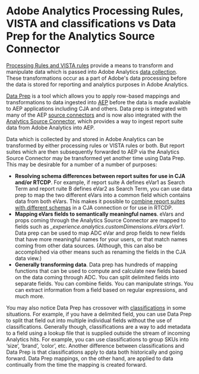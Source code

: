# Adobe Analytics Processing Rules, VISTA and classifications vs Data Prep for the Analytics Source Connector

[Processing Rules and VISTA rules](https://experienceleague.adobe.com/docs/analytics/admin/admin-tools/processing-rules/processing-rules-configuration/processing-rule-order.html?lang=en) provide a means to transform and manipulate data which is passed into Adobe Analytics [data collection](https://experienceleague.adobe.com/docs/analytics/analyze/reports-analytics/reporting-interface/overview-data-collection.html?lang=en). These transformations occur as a part of Adobe's data processing before the data is stored for reporting and analytics purposes in Adobe Analytics. 


[Data Prep](https://experienceleague.adobe.com/docs/experience-platform/data-prep/home.html?lang=en) is a tool which allows you to apply row-based mappings and transformations to data ingested into [AEP](https://experienceleague.adobe.com/docs/experience-platform.html?lang=en) before the data is made available to AEP applications including CJA and others. Data prep is integrated with many of the AEP [source connectors](https://experienceleague.adobe.com/docs/experience-platform/sources/home.html?lang=en) and is now also integrated with the [Analytics Source Connector](https://experienceleague.adobe.com/docs/experience-platform/sources/ui-tutorials/create/adobe-applications/analytics.html?lang=en), which provides a way to ingest report suite data from Adobe Analytics into AEP. 

Data which is collected by and stored in Adobe Analytics can be transformed by either processing rules or VISTA rules or both. But report suites which are then subsequently forwarded to AEP via the Analytics Source Connector may be transformed yet another time using Data Prep. This may be desirable for a number of a number of purposes:

* **Resolving schema differences between report suites for use in CJA and/or RTCDP**. For example, if report suite A defines eVar1 as Search Term and report ruite B defines eVar2 as Search Term, you can use data prep to map the two different eVars into a common field which contains data from both eVars. This makes it possible to [combine report suites with different schemas](https://experienceleague.adobe.com/docs/analytics-platform/using/cja-usecases/combine-report-suites.html?lang=en) in a CJA connection or for use in RTCDP.
* **Mapping eVars fields to semantically meaningful names**. eVars and props coming through the Analytics Source Connector are mapped to fields such as _\_experience.analytics.customDimensions.eVars.eVar1_.  Data prep can be used to map ADC eVar and prop fields to new fields that have more meaningful names for your users, or that match names coming from other data sources. (Although, this can also be accomplished via other means such as renaming the fields in the CJA data view.)
* **Generally transforming data**. Data prep has hundreds of mapping functions that can be used to compute and calculate new fields based on the data coming through ADC. You can split delimited fields into separate fields. You can combine fields. You can manipulate strings. You can extract information from a field based on regular expressions, and much more.


You may also notice Data Prep has crossover with [classifications](https://experienceleague.adobe.com/docs/analytics/components/classifications/c-classifications.html?lang=en) in some situations. For example, if you have a delimited field, you can use Data Prep to split that field out into multiple individual fields without the use of classifications. Generally though, classifications are a way to add metadata to a field using a lookup file that is supplied outside the stream of incoming Analytics hits. For example, you can use classifications to group SKUs into ‘size’, ‘brand’, ‘color’, etc. Another difference between classifications and Data Prep is that classifications apply to data both historically and going forward. Data Prep mappings, on the other hand, are applied to data continually from the time the mapping is created forward.